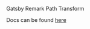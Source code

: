 Gatsby Remark Path Transform

Docs can be found [here](../../../docs/gatsby-custom-plugins/gatsby-remark-path-transform.md)